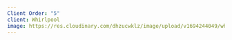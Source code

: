 ```yaml
---
Client Order: "5"
client: Whirlpool
image: https://res.cloudinary.com/dhzucwklz/image/upload/v1694244049/whirlpool-r_v7zud3.png
---
```


